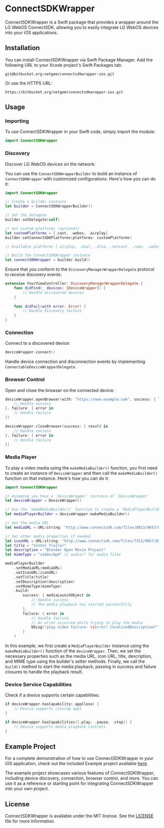 # ConnectSDKWrapper

ConnectSDKWrapper is a Swift package that provides a wrapper around the LG WebOS ConnectSDK, allowing you to easily integrate LG WebOS devices into your iOS applications.

## Installation

You can install ConnectSDKWrapper via Swift Package Manager. Add the following URL to your Xcode project's Swift Packages tab:

```
git@bitbucket.org:netgem/connectsdkwrapper-ios.git
```

Or use the HTTPS URL:

```
https://bitbucket.org/netgem/connectsdkwrapper-ios.git
```

## Usage

### Importing

To use ConnectSDKWrapper in your Swift code, simply import the module:

```swift
import ConnectSDKWrapper
```

### Discovery

Discover LG WebOS devices on the network:

You can use the `ConnectSDKWrapperBuilder` to build an instance of `ConnectSDKWrapper` with customized configurations. Here's how you can do it:

```swift
import ConnectSDKWrapper

// Create a builder instance
let builder = ConnectSDKWrapperBuilder()

// Set the delegate
builder.setDelegate(self)

// Set custom platforms (optional)
let customPlatforms = [.cast, .webos, .airplay]
builder.setConnectSDKPlatforms(platforms: customPlatforms)

// Available platforms [.airplay, .dial, .dlna, .netcast, .ruku, .webos, .cast, .firetv]

// Build the ConnectSDKWrapper instance
let connectSDKWrapper = builder.build()
```

Ensure that you conform to the `DiscoveryManagerWrapperDelegate` protocol to receive discovery events:

```swift
extension YourViewController: DiscoveryManagerWrapperDelegate {
    func didFind(_ devices: [DeviceWrapper]) {
        // Handle discovered devices
    }
    
    func didFail(with error: Error) {
        // Handle discovery failure
    }
}
```

### Connection

Connect to a discovered device:

```swift
deviceWrapper.connect()
```

Handle device connection and disconnection events by implementing `ConnectableDeviceWrapperDelegate`.

### Browser Control

Open and close the browser on the connected device:

```swift
deviceWrapper.openBrowser(with: "https://www.example.com", success: { launchSession in
    // Handle success
}, failure: { error in
    // Handle failure
})

deviceWrapper.closeBrowser(success: { result in
    // Handle success
}, failure: { error in
    // Handle failure
})
```

### Media Player

To play a video media using the `makeMediaBuilder()` function, you first need to create an instance of `DeviceWrapper` and then call the `makeMediaBuilder()` function on that instance. Here's how you can do it:

```swift
import ConnectSDKWrapper

// Assuming you have a `deviceWrapper` instance of `DeviceWrapper`
let deviceWrapper = DeviceWrapper()

// Use the `makeMediaBuilder()` function to create a `MediaPlayerBuilder` instance
let mediaPlayerBuilder = deviceWrapper.makeMediaBuilder()

// Set the media URL
let mediaURL = URL(string: "http://www.connectsdk.com/files/8913/9657/0225/test_video.mp4")

// Set other media properties if needed
let iconURL = URL(string: "http://www.connectsdk.com/files/7313/9657/0225/test_video_icon.jpg")
let title = "Sintel Trailer"
let description = "Blender Open Movie Project"
let mimeType = "video/mp4" // audio/* for audio files

mediaPlayerBuilder
    .setMediaURL(mediaURL)
    .setIconURL(iconURL)
    .setTitle(title)
    .setDescription(description)
    .setMimeType(mimeType)
    .build(
        success: { mediaLaunchObject in
            // Handle success
            // The media playback has started successfully
        },
        failure: { error in
            // Handle failure
            // An error occurred while trying to play the media
            NSLog("play video failure: \(error!.localizedDescription)")
        }
    )
```

In this example, we first create a `MediaPlayerBuilder` instance using the `makeMediaBuilder()` function of the `deviceWrapper`. Then, we set the necessary properties such as the media URL, icon URL, title, description, and MIME type using the builder's setter methods. Finally, we call the `build()` method to start the media playback, passing in success and failure closures to handle the playback result.


### Device Service Capabilities

Check if a device supports certain capabilities:

```swift
if deviceWrapper.hasCapability(.appClose) {
    // Device supports closing apps
}

if deviceWrapper.hasCapabilities([.play, .pause, .stop]) {
    // Device supports media playback controls
}
```

## Example Project

For a complete demonstration of how to use ConnectSDKWrapper in your iOS application, check out the included Example project available [here](https://github.com/simbaste/ConnectSDK-iOS-Sample).

The example project showcases various features of ConnectSDKWrapper, including device discovery, connection, browser control, and more. You can use it as a reference or starting point for integrating ConnectSDKWrapper into your own project.

## License

ConnectSDKWrapper is available under the MIT license. See the [LICENSE](LICENSE) file for more information.
